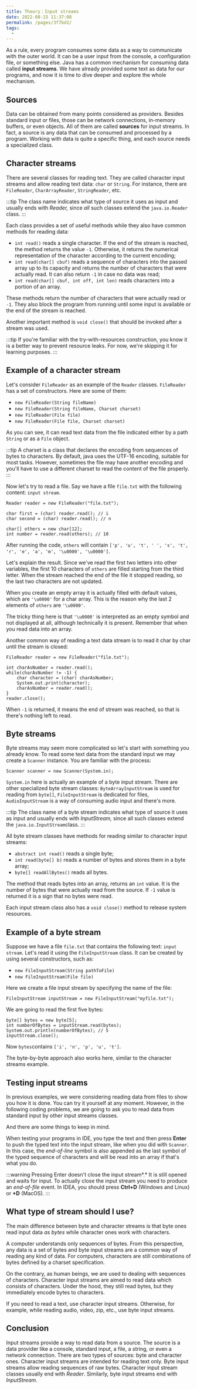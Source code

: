 ```yaml
---
title: Theory：Input streams
date: 2022-08-15 11:37:08
permalink: /pages/3f7bd2/
tags:
  - 
---
```

As a rule, every program consumes some data as a way to communicate with the outer world. It can be a user input from the console, a configuration file, or something else. Java has a common mechanism for consuming data called **input streams**. We have already provided some text as data for our programs, and now it is time to dive deeper and explore the whole mechanism.

## Sources

Data can be obtained from many points considered as providers. Besides standard input or files, those can be network connections, in-memory buffers, or even objects. All of them are called **sources** for input streams. In fact, a source is any data that can be consumed and processed by a program. Working with data is quite a specific thing, and each source needs a specialized class.

## Character streams

There are several classes for reading text. They are called character input streams and allow reading text data: `char` or `String`. For instance, there are `FileReader`, `CharArrayReader`, `StringReader`, etc.


:::tip
The class name indicates what type of source it uses as input and usually ends with *Reader,* since *all* such classes extend the `java.io.Reader` class.
:::


Each class provides a set of useful methods while they also have common methods for reading data:

- `int read()` reads a single character. If the end of the stream is reached, the method returns the value `-1`. Otherwise, it returns the numerical representation of the character according to the current encoding;
- `int read(char[] cbuf)` reads a sequence of characters into the passed array up to its capacity and returns the number of characters that were actually read. It can also return `-1` in case no data was read;
- `int read(char[] cbuf, int off, int len)` reads characters into a portion of an array.

These methods return the number of characters that were actually read or `-1`. They also block the program from running until some input is available or the end of the stream is reached.

Another important method is `void close()` that should be invoked after a stream was used.


:::tip
If you're familiar with the try-with-resources construction, you know it is a better way to prevent resource leaks. For now, we're skipping it for learning purposes.
:::


## Example of a character stream

Let's consider `FileReader` as an example of the `Reader` classes. `FileReader` has a set of constructors. Here are some of them:

- `new FileReader(String fileName)`
- `new FileReader(String fileName, Charset charset)`
- `new FileReader(File file)`
- `new FileReader(File file, Charset charset)`

As you can see, it can read text data from the file indicated either by a path `String` or as a `File` object.


:::tip
A charset is a class that declares the encoding from sequences of bytes to characters. By default, java uses the UTF-16 encoding, suitable for most tasks. However, sometimes the file may have another encoding and you'll have to use a different charset to read the content of the file properly.
:::


Now let's try to read a file. Say we have a file `file.txt` with the following content: `input stream`.

```
Reader reader = new FileReader("file.txt");

char first = (char) reader.read(); // i
char second = (char) reader.read(); // n

char[] others = new char[12];
int number = reader.read(others); // 10
```

After running the code, `others` will contain `['p', 'u', 't', ' ', 's', 't', 'r', 'e', 'a', 'm', '\u0000', '\u0000']`.

Let's explain the result. Since we've read the first two letters into other variables, the first 10 characters of `others` are filled starting from the third letter. When the stream reached the end of the file it stopped reading, so the last two characters are not updated.

When you create an empty array it is actually filled with default values, which are `'\u0000'` for a char array. This is the reason why the last 2 elements of `others` are `'\u0000'`.

The tricky thing here is that `'\u0000'` is interpreted as an empty symbol and not displayed at all, although technically it is present. Remember that when you read data into an array.

Another common way of reading a text data stream is to read it char by char until the stream is closed:

```
FileReader reader = new FileReader("file.txt");

int charAsNumber = reader.read();
while(charAsNumber != -1) {
    char character = (char) charAsNumber;
    System.out.print(character);
    charAsNumber = reader.read();
}
reader.close();
```

When `-1` is returned, it means the end of stream was reached, so that is there's nothing left to read.

## Byte streams

Byte streams may seem more complicated so let's start with something you already know. To read some text data from the standard input we may create a `Scanner` instance. You are familiar with the process:

```
Scanner scanner = new Scanner(System.in);
```

`System.in` here is actually an example of a byte input stream. There are other specialized byte stream classes: `ByteArrayInputStream` is used for reading from `byte[]`, `FileInputStream` is dedicated for files, `AudioInputStream` is a way of consuming audio input and there's more.


:::tip
The class name of a byte stream indicates what type of source it uses as input and usually ends with *InputStream,* since all such classes extend the `java.io.InputStream`class.
:::


All byte stream classes have methods for reading similar to character input streams:

- `abstract int read()` reads a single byte;
- `int read(byte[] b)` reads a number of bytes and stores them in a byte array;
- `byte[] readAllBytes()` reads all bytes.

The method that reads bytes into an array, returns an `int` value. It is the number of bytes that were actually read from the source. If `-1` value is returned it is a sign that no bytes were read.

Each input stream class also has a `void close()` method to release system resources.

## Example of a byte stream

Suppose we have a file `file.txt` that contains the following text: `input stream`. Let's read it using the `FileInputStream` class. It can be created by using several constructors, such as:

- `new FileInputStream(String pathToFile)`
- `new FileInputStream(File file)`

Here we create a file input stream by specifying the name of the file:

```
FileInputStream inputStream = new FileInputStream("myfile.txt");
```

We are going to read the first five bytes:

```
byte[] bytes = new byte[5];
int numberOfBytes = inputStream.read(bytes);
System.out.println(numberOfBytes); // 5
inputStream.close();
```

Now `bytes`contains `['i', 'n', 'p', 'u', 't']`.

The byte-by-byte approach also works here, similar to the character streams example.

## Testing input streams

In previous examples, we were considering reading data from files to show you how it is done. You can try it yourself at any moment. However, in the following coding problems, we are going to ask you to read data from standard input by other input streams classes.

And there are some things to keep in mind.

When testing your programs in IDE, you type the text and then press **Enter** to push the typed text into the input stream, like when you did with `Scanner`. In this case, the *end-of-line* symbol is also appended as the last symbol of the typed sequence of characters and will be read into an array if that's what you do.

:::warning
Pressing Enter doesn't close the input stream*.* It is still opened and waits for input. To actually close the input stream you need to produce an *end-of-file* event. In IDEA, you should press **Ctrl+D** (Windows and Linux) or **<command>+D** (MacOS).
:::


## What type of stream should I use?

The main difference between byte and character streams is that byte ones read input data *as bytes* while character ones work with characters.

A computer understands only sequences of bytes. From this perspective, any data is a set of bytes and byte input streams are a common way of reading any kind of data. For computers, characters are still combinations of bytes defined by a charset specification.

On the contrary, as human beings, we are used to dealing with sequences of characters. Character input streams are aimed to read data which consists of characters. Under the hood, they still read bytes, but they immediately encode bytes to characters.

If you need to read a text, use character input streams. Otherwise, for example, while reading audio, video, zip, etc., use byte input streams.

## Conclusion

Input streams provide a way to read data from a source. The source is a data provider like a console, standard input, a file, a string, or even a network connection. There are two types of sources: byte and character ones. Character input streams are intended for reading text only. Byte input streams allow reading sequences of raw bytes. Character input stream classes usually end with *Reader*. Similarly, byte input streams end with *InputStream*.